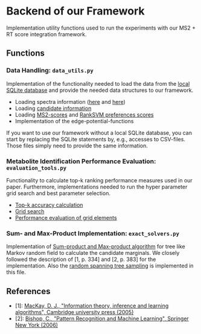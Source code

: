 # Backend of our Framework

Implementation utility functions used to run the experiments with our MS2 + RT score integration
framework. 

## Functions

### Data Handling: ```data_utils.py```

Implementation of the functionality needed to load the data from the [local SQLite
database](/data) and provide the needed data structures to our framework.  

- Loading spectra information ([here](/msmsrt_scorer/lib/data_utils.py#L179) and [here](/msmsrt_scorer/lib/data_utils.py#281))
- Loading [candidate information](/msmsrt_scorer/lib/data_utils.py#L217) 
- Loading [MS2-scores](/msmsrt_scorer/lib/data_utils.py#L217) and [RankSVM preferences scores](/msmsrt_scorer/lib/data_utils.py#L202)
- Implementation of the edge-potential-functions
 
If you want to use our framework without a local SQLite database, you can 
start by replacing the SQLite statements by, e.g., accesses to CSV-files. Those
files simply need to provide the same information. 

### Metabolite Identification Performance Evaluation: ```evaluation_tools.py```

Functionality to calculate top-k ranking performance measures used in our paper. Furthermore, 
implementations needed to run the hyper parameter grid search and best parameter selection.

- [Top-k accuracy calculation](/msmsrt_scorer/lib/evaluation_tools.py#L270)
- [Grid search](/msmsrt_scorer/lib/evaluation_tools.py#L39)
- [Performance evaluation of grid elements](/msmsrt_scorer/lib/evaluation_tools.py#L167)

### Sum- and Max-Product Implementation: ```exact_solvers.py```

Implementation of [Sum-product and Max-product algorithm](/msmsrt_scorer/lib/exact_solvers.py#L302) 
for tree like Markov random field to calculate the candidate marginals. We 
closely followed the description of [1, p. 334] and [2, p. 383] for the 
implementation. Also the [random spanning tree sampling](/msmsrt_scorer/lib/exact_solvers.py#L738) 
is implemented in this file. 

## References

* [1]: [MacKay, D. J., "Information theory, inference and learning algorithms", Cambridge university press (2005)](http://www.inference.org.uk/mackay/itila/)
* [2]: [Bishop, C., "Pattern Recognition and Machine Learning", Springer New York (2006)](https://www.microsoft.com/en-us/research/people/cmbishop/prml-book/)
